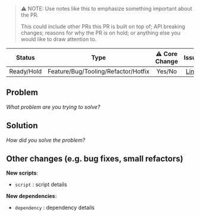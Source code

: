 
> ⚠️ NOTE: Use notes like this to emphasize something important about the PR.
>  
>  This could include other PRs this PR is built on top of; API breaking changes; reasons for why the PR is on hold; or anything else you would like to draw attention to.

| Status  | Type  | ⚠️ Core Change | Issue |
| :---: | :---: | :---: | :--: |
| Ready/Hold | Feature/Bug/Tooling/Refactor/Hotfix | Yes/No | [Link](<Issue link here>) |

## Problem

_What problem are you trying to solve?_


## Solution

_How did you solve the problem?_


## Other changes (e.g. bug fixes, small refactors)


**New scripts**:

- `script` : script details

**New dependencies**:

- `dependency` : dependency details